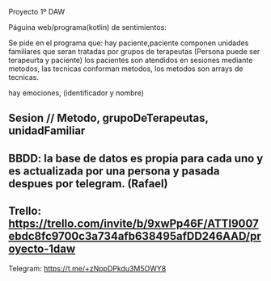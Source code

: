 Proyecto 1º DAW

Páguina web/programa(kotlin) de sentimientos:

Se pide en el programa que: hay paciente,paciente componen unidades familiares que seran tratadas por grupos de terapeutas (Persona puede ser terapeurta y paciente) los pacientes son atendidos en sesiones mediante metodos, las tecnicas conforman metodos, los metodos son arrays de tecnicas.

hay emociones, (identificador y nombre)

Sesion // Metodo, grupoDeTerapeutas, unidadFamiliar
----------------------------------------------------------------------------------------------
BBDD: la base de datos es propia para cada uno y es actualizada por una persona y pasada despues por telegram. (Rafael)
---------------------------------------------------------------------------------------------
Trello: https://trello.com/invite/b/9xwPp46F/ATTI9007ebdc8fc9700c3a734afb638495afDD246AAD/proyecto-1daw
----------------------------------------------------------------------------------------------
Telegram: https://t.me/+zNppDPkdu3M5OWY8